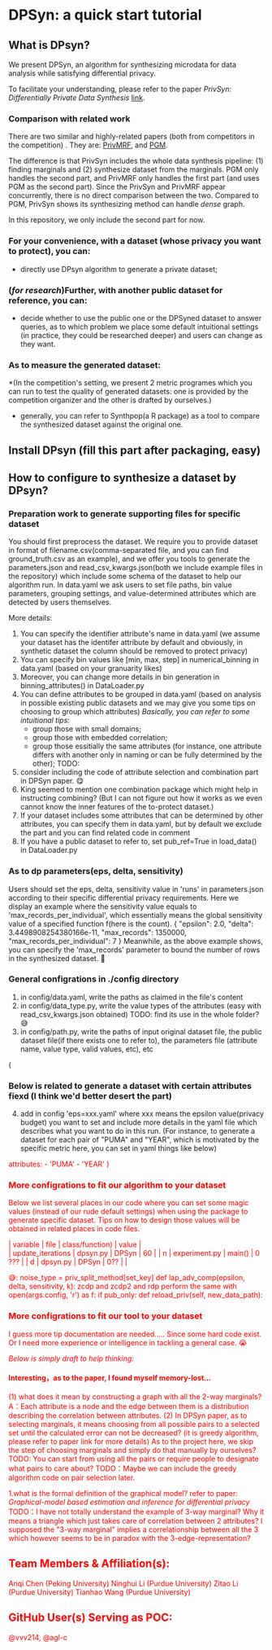 # DPSyn: a quick start tutorial 
## What is DPsyn?
We present DPSyn, an algorithm for synthesizing microdata for data analysis while satisfying differential privacy.

To facilitate your understanding, please refer to the paper *PrivSyn: Differentially Private Data Synthesis* [link](https://www.usenix.org/conference/usenixsecurity21/presentation/zhang-zhikun).

### Comparison with related work
There are two similar and highly-related papers (both from competitors in the competition) . They are:
[PrivMRF](http://www.vldb.org/pvldb/vol14/p2190-cai.pdf), and
[PGM](https://arxiv.org/pdf/1901.09136.pdf).

The difference is that PrivSyn includes the whole data synthesis pipeline: (1) finding marginals and (2) synthesize dataset from the marginals. PGM only handles the second part, and PrivMRF only handles the first part (and uses PGM as the second part).  Since the PrivSyn and PrivMRF appear concurrently, there is no direct comparison between the two. Compared to PGM, PrivSyn shows its synthesizing method can handle *dense* graph.

In this repository, we only include the second part for now.

### For your convenience, with a dataset (whose privacy you want to protect), you can:
* directly use DPsyn algorithm to generate a private dataset;
### (*for research*)Further, with another public dataset for reference, you can:
* decide whether to use the public one or the DPSyned dataset to answer queries, as to which problem we place some default intuitional settings (in practice, they could be researched deeper) and users can change as they want.
### As to measure the generated dataset:
*(In the competition's setting, we present 2 metric programes which you can run to test the quality of generated datasets: one is provided by the competition organizer and the other is drafted by ourselves.)
* generally, you can refer to Synthpop(a R package) as a tool to compare the synthesized dataset against the original one.


## Install DPsyn (fill this part after packaging, easy)



## How to configure to synthesize a dataset by DPsyn?
### Preparation work to generate supporting files for specific dataset
You should first preprocess the dataset. 
We require you to provide dataset in format of filename.csv(comma-separated file, and you can find ground_truth.csv as an example), and we offer you tools to generate the parameters.json and read_csv_kwargs.json(both we include example files in the repository) which include some schema of the dataset to help our algorithm run.
In data.yaml we ask users to set file paths, bin value parameters, grouping settings, and value-determined attributes which are detected by users themselves.

More details:
1. You can specify the identifier attribute's name in data.yaml (we assume your dataset has the identifer attribute by default and obviously, in synthetic dataset the column should be removed to protect privacy)
2. You can specify bin values like [min, max, step] in numerical_binning in data.yaml (based on your granuarity likes)
3. Moreover, you can change more details in bin generation in binning_attributes() in DataLoader.py
4. You can define attributes to be grouped in data.yaml
 (based on analysis in possible existing public datasets and we may give you some tips on choosing to group which attributes)
*Basically, you can refer to some intuitional tips:* 
   * group those with small domains;
   * group those with embedded correlation;
   * group those essitially the same attributes (for instance, one attribute differs with another only in naming or can be fully determined by the other);
TODO:
1. consider including the code of  attribute selection and combination part in DPSyn paper. 😋
2. King seemed to mention one combination package which might help in instructing combining? (But I can not figure out how it works as we even cannot know the inner features of the to-protect dataset.)
3. If your dataset includes some attributes that can be determined by other attributes, you can specify them in data.yaml, but by default we exclude the part and you can find related code in comment
4. If you have a public dataset to refer to, set pub_ref=True in load_data() in DataLoader.py

### As to dp parameters(eps, delta, sensitivity)
Users should set the eps, delta, sensitivity value in 'runs' in parameters.json according to their specific differential privacy requirements.
Here we display an example where the sensitivity value equals to 'max_records_per_individual', which essentially means the global sensitivity value of a specified function f(here is the count).
    {
      "epsilon": 2.0,
      "delta": 3.4498908254380166e-11,
      "max_records": 1350000,
      "max_records_per_individual": 7
    }
Meanwhile, as the above example shows, you can specify the 'max_records' parameter to bound the number of rows in the synthesized dataset.
🤔

### General configrations in ./config directory
1. in config/data.yaml, write the paths as claimed in the file's content
2. in config/data_type.py, write the value types of the attributes (easy with read_csv_kwargs.json obtained)
TODO: find its use in the whole folder? 😅
3. in config/path.py,  write the paths of input original dataset file, the public dataset file(if there exists one to refer to), the parameters file (attribute name,  value type, valid values, etc), etc


(
### Below is related to generate a dataset with certain attributes fiexd (I think we'd better desert the part)
4. add in config 'eps=xxx.yaml' where xxx means the epsilon value(privacy budget) you want to set and include more details in the yaml file which describes what you want to do in this run.
(For instance, to generate a dataset for each pair of  "PUMA" and "YEAR", which is motivated by the specific metric here, you can set in yaml things like below)
<font color=red>
attributes:
    - 'PUMA'
    - 'YEAR'
)

### More configrations to fit our algorithm to your dataset
Below we list several places in our code where you can set some magic values (instead of our rude default settings) when using the package to generate specific dataset.
Tips on how to design those values will be obtained in related places in code files. 

| variable          | file                 | class/function) | value |  
| update_iterations | dpsyn.py             | DPSyn           | 60    |
| n                 | experiment.py        | main()          | 0 ??? |
| d                 | dpsyn.py             | DPSyn           | 0??   |
| 




 😅:
  noise_type = priv_split_method[set_key]
  def lap_adv_comp(epsilon, delta, sensitivity, k):
  zcdp and zcdp2 and rdp perform the same
  with open(args.config, 'r') as f:
  if pub_only:
  def reload_priv(self, new_data_path):


### More configrations to fit our tool to your dataset
I guess more tip documentation are needed..... Since some hard code exist.
Or I need more experience or intelligence in tackling a general case. 😭

*Below is simply draft to help thinking:*
#### Interesting，as to the paper, I found myself memory-lost...
(1) what does it mean by constructing a graph with all the 2-way marginals? 
A：Each attribute is a node and the edge between them is a distribution describing the correlation between attributes. 
(2) In DPSyn paper, as to selecting marginals, it means choosing from all possible pairs to a selected set until the calculated error can not be decreased? (it is greedy algorithm, please refer to paper link for more details)
As to the project here, we skip the step of choosing marginals and simply do that manually by ourselves? 
TODO: You can start from using all the pairs or require people to designate what pairs to care about? 
TODO：Maybe we can include the greedy algorithm code on pair selection later.

1.what is the formal definition of the graphical model? refer to paper: *Graphical-model based estimation and inference for differential privacy*
TODO：I have not totally understand the example of 3-way marginal?
Why it means a triangle which just takes care of correlation between 2 attributes?
I supposed the "3-way marginal" implies a correlationship between all the 3 which however seems to be in paradox with the 3-edge-representation?


## Team Members & Affiliation(s):

Anqi Chen (Peking University)
Ninghui Li (Purdue University)
Zitao Li (Purdue University)
Tianhao Wang (Purdue University)

## GitHub User(s) Serving as POC:

@vvv214, @agl-c



